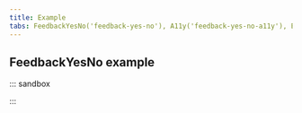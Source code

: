 ```yaml
---
title: Example
tabs: FeedbackYesNo('feedback-yes-no'), A11y('feedback-yes-no-a11y'), Example('feedback-yes-no-code')
---
```


## FeedbackYesNo example

::: sandbox

<script lang="tsx">
import React from 'react';
import FeedbackForm from '@semcore/ui/feedback-form';
import Input from '@semcore/ui/input';
import { Box, Flex } from '@semcore/ui/flex-box';
import Link from '@semcore/ui/link';
import Dropdown from '@semcore/ui/dropdown';
import Textarea from '@semcore/ui/textarea';
import Notice from '@semcore/ui/notice';
import Button from '@semcore/ui/button';
import ThumbUpM from '@semcore/ui/icon/ThumbUp/m';
import ThumbDownM from '@semcore/ui/icon/ThumbDown/m';
import { Text } from '@semcore/ui/typography';

const validate = {
  description: (value = '') => {
    const splitText = value.split(' ');
    const numberSpaces = splitText.reduce((acc, item) => {
      if (!item.length) {
        acc += 1;
      }
      return acc;
    }, 0);
    if (value.length - numberSpaces < 10 || splitText.length <= 2) {
      return 'Your feedback must contain at least 3 words (10 characters).';
    }
  },
  email: (value = '') => {
    validate.description(value);
    if (!/.+@.+\..+/i.test(String(value).toLowerCase())) {
      return 'Please enter valid email.\t';
    }
  },
};

class Feedback extends React.PureComponent<{
  status: string;
  onSubmit: (data: any) => void;
  onCancel: () => void;
  onChange?: (event: any, trigger: string) => void;
  value?: { description: string; email: string };
}> {
  handleChange = (fn) => (_, e) => {
    fn(e);
  };

  render() {
    const { status, onSubmit, onCancel } = this.props;

    if (status === 'success') {
      return <FeedbackForm.Success>Thank you for your feedback!</FeedbackForm.Success>;
    }

    return (
      <FeedbackForm onSubmit={onSubmit} loading={status === 'loading'}>
        <Box p={4}>
          <Flex tag='label' direction='column' htmlFor='suggestions'>
            <Text mb={2} size={200}>
              Tell us your suggestion or report an issue
            </Text>
            <FeedbackForm.Item name='feedback' validate={validate.description}>
              {({ input }) => (
                <Textarea
                  {...input}
                  autoFocus
                  h={80}
                  onChange={this.handleChange(input.onChange)}
                  id='suggestions'
                />
              )}
            </FeedbackForm.Item>
          </Flex>
          <Flex tag='label' mt={4} direction='column' htmlFor='email'>
            <Text mb={2} size={200}>
              Reply-to email
            </Text>
            <FeedbackForm.Item name='email' validate={validate.email}>
              {({ input }) => (
                <Input state={input.state}>
                  <Input.Value {...input} onChange={this.handleChange(input.onChange)} id='email' />
                </Input>
              )}
            </FeedbackForm.Item>
          </Flex>
          <Box mt={2}>
            <Text lineHeight='18px' size={100} color='#6c6e79'>
              We will only use this email to respond to you on your feedback.{' '}
              <Link href='https://www.semrush.com/company/legal/privacy-policy/'>
                Privacy Policy
              </Link>
            </Text>
          </Box>
          <Flex mt={4}>
            <FeedbackForm.Submit>Send feedback</FeedbackForm.Submit>
            <FeedbackForm.Cancel onClick={onCancel}>Cancel</FeedbackForm.Cancel>
          </Flex>
        </Box>
        <FeedbackForm.Notice hidden={status === 'failed'}>
          You can also send us an email to <Link>backlink.audit@semrush.com</Link>
        </FeedbackForm.Notice>
        <FeedbackForm.Notice hidden={status !== 'failed'} theme='danger'>
          Your message has not been sent.
        </FeedbackForm.Notice>
      </FeedbackForm>
    );
  }
}

class FeedbackYesNo extends React.PureComponent {
  state = { status: 'default', visible: true };
  timeout: any;
  onSubmit = () => {
    this.requestServer('success', 1000);
    this.setState({ status: 'loading' });
  };
  requestServer = (status, time, cb?: () => void) => {
    this.timeout = setTimeout(() => {
      this.setState({ status });
      cb?.();
    }, time || 500);
  };
  changeVisible = (visible) => {
    this.setState({ visible });
  };

  componentWillUnmount() {
    clearTimeout(this.timeout);
  }

  render() {
    const { status, visible } = this.state;

    return (
      <Notice
        hidden={!visible}
        style={{
          borderTop: 'none',
          borderRight: 'none',
          borderLeft: 'none',
          borderRadius: '0',
        }}
      >
        <Notice.Label mr={3} aria-hidden={true}>
          <img
            width='40'
            height='40'
            src="data:image/svg+xml,%3Csvg xmlns='http://www.w3.org/2000/svg' width='40' height='40' viewBox='0 0 40 40' fill='none'%3E%3Cpath d='M35.3993 11.3303V27.8755C35.3993 28.4159 35.3402 28.9402 35.2219 29.4456C34.5202 32.5805 31.7402 34.9114 28.4064 34.9114H23.7875C19.787 34.9114 15.8402 36.0299 12.4338 38.1592C12.251 38.2883 11.9929 38.1323 11.9929 37.8984V34.9114C10.3502 34.9114 8.84192 34.3442 7.6509 33.3951C6.20984 32.2498 5.23121 30.5426 5.03495 28.5988C5.01344 28.3622 5 28.1202 5 27.8755V11.3303C5 8.91595 6.20178 6.78931 8.03536 5.52301C8.59727 5.13317 9.22101 4.82399 9.88777 4.61428C10.2131 4.51212 10.5465 4.43146 10.8879 4.38038C11.2482 4.32123 11.6165 4.29166 11.9929 4.29166H16.6118C17.1172 4.29166 17.6227 4.27284 18.1281 4.23789C20.2763 4.08733 22.3922 3.61414 24.3951 2.83447C25.6345 2.35591 26.8309 1.75636 27.9682 1.04659C28.1483 0.917538 28.4064 1.07347 28.4064 1.30738V4.29166C28.557 4.29166 28.7049 4.29703 28.85 4.3051C29.1861 4.32661 29.5141 4.37231 29.834 4.43953C30.4632 4.57126 31.06 4.78635 31.6139 5.07671C32.1381 5.35094 32.6247 5.68701 33.0603 6.07954C33.3211 6.31344 33.563 6.56616 33.7862 6.8377C34.7917 8.05293 35.3993 9.61765 35.3993 11.3303Z' fill='%236EDBFF'/%3E%3Cpath d='M27.8386 18.3976C27.2153 13.9661 25.8396 9.88218 24.4711 7.71481C24.249 7.35298 23.8863 6.8801 23.6785 6.6365C23.3525 6.25676 23.1234 5.98117 22.7301 6.09197C22.7265 6.09197 22.7265 6.09197 22.7265 6.09197C22.7086 6.0848 22.6871 6.08122 22.6692 6.08122C22.6692 6.08122 22.6656 6.08122 22.662 6.08122C22.619 6.08122 22.576 6.0848 22.5366 6.09555C22.4292 6.1457 22.3468 6.24601 22.2823 6.38573C22.2787 6.38931 22.2787 6.39289 22.2787 6.39647C22.2465 6.46454 22.2214 6.54694 22.1999 6.6365C22.1963 6.65441 22.1927 6.67232 22.1891 6.69382C22.1354 6.96608 22.1211 7.31716 22.139 7.71481C22.182 8.68923 22.4041 9.9395 22.6441 11.0321C22.6441 11.0465 22.6477 11.0608 22.6548 11.0715C22.7731 11.6304 22.8949 12.1427 22.9988 12.5547C22.5796 11.0393 22.0602 9.26189 21.4082 7.69637C20.7132 6.03054 19.9445 4.45657 19.203 3.77591C18.8232 3.42483 18.3846 3.42664 18.0371 3.54486C18.0192 3.54844 18.0049 3.55561 17.9905 3.56636C17.8687 3.62367 17.7863 3.74548 17.7433 3.91743C17.7398 3.92102 17.7398 3.92102 17.7398 3.9246C17.5714 4.60168 17.9404 6.05614 18.4419 7.71481C18.922 9.29466 19.5166 11.0536 19.8713 12.4866C19.8713 12.4866 19.8713 12.4866 19.8713 12.4902C20.0253 13.1064 20.1328 13.6652 20.1686 14.1202C19.9394 12.612 19.0741 10.0183 17.9778 7.71481C17.2291 6.13854 16.3916 4.58386 15.6501 3.72408C15.0948 3.07924 14.5335 2.87495 14.1502 3.07198C14.1215 3.08631 14.0964 3.10064 14.0749 3.12213C14.0498 3.14005 14.0284 3.16512 14.0069 3.19378C13.9961 3.20453 13.9889 3.21886 13.9818 3.22961C13.9531 3.26901 13.9316 3.312 13.9137 3.36216C13.8994 3.40156 13.8886 3.43739 13.8779 3.48396C13.8779 3.48396 13.8743 3.48754 13.8743 3.49112C13.8707 3.49829 13.8707 3.50187 13.8707 3.50545C13.8636 3.5377 13.8564 3.56994 13.8528 3.60576C13.8457 3.63084 13.8421 3.6595 13.8421 3.68458C13.8385 3.69532 13.8385 3.70965 13.8385 3.72398C13.8349 3.75981 13.8313 3.79563 13.8313 3.83146C13.8242 3.97475 13.8277 4.13596 13.8457 4.3115C13.8492 4.37598 13.8564 4.44047 13.8636 4.50853C13.8958 4.77363 13.946 5.07098 14.014 5.38981C14.0284 5.46146 14.0427 5.53311 14.0606 5.60476C14.0749 5.67282 14.0893 5.74089 14.1072 5.80896C14.1537 6.00241 14.2039 6.20302 14.2576 6.4108C14.3006 6.5756 14.3472 6.74397 14.3938 6.91593C14.4009 6.93742 14.4045 6.95533 14.4117 6.97683C14.4547 7.12371 14.4941 7.27059 14.5406 7.42105C14.58 7.56076 14.623 7.70406 14.666 7.84736C15.0601 9.15495 15.5366 10.5736 15.9557 11.8848C16.3211 13.0311 16.6471 14.0951 16.837 14.937C16.8943 15.1985 16.9409 15.4349 16.9695 15.6499C15.8052 11.9528 14.627 9.56564 13.4448 8.1864C12.8358 7.46991 12.0692 6.81941 11.6071 6.59371C11.2166 6.40026 10.9224 6.5756 10.7039 6.66874C10.5928 6.71531 10.514 6.79771 10.4603 6.91593C10.4423 6.95175 10.428 6.99474 10.4173 7.04131C10.4173 7.04489 10.4173 7.0449 10.4173 7.04848C10.2919 7.55718 10.5212 8.45995 10.8687 9.41646V9.42005C11.2806 10.5521 11.8538 11.7522 12.2049 12.4687C12.47 13.0096 12.7208 13.5577 12.9357 14.1238C13.6235 15.915 14.4726 18.0895 14.9705 19.9846V19.9882C14.9956 20.0849 15.0207 20.1781 15.0458 20.2748C14.3293 19.6801 13.4874 19.0389 12.6563 18.6197C11.363 17.9749 10.0196 17.3874 8.59381 17.3623C8.44335 17.3551 8.29289 17.3587 8.13884 17.3695C7.70179 17.3981 7.18233 17.5307 7.03545 17.9462C7.03545 17.9498 7.03187 17.9534 7.03187 17.957C7.03187 17.957 7.03187 17.9606 7.03187 17.9641C7.02112 18 7.01396 18.0322 7.00679 18.0644C6.97813 18.2686 7.04262 18.4836 7.15367 18.6591C7.28981 18.8705 7.48326 19.0353 7.67313 19.1929C9.03087 20.3285 10.4065 21.457 11.621 22.7431C12.8354 24.0292 13.8958 25.4944 14.5227 27.1495C14.5442 27.2032 14.5657 27.257 14.5872 27.3107C14.598 27.3322 14.6051 27.3573 14.6159 27.3788C14.6159 27.3823 14.6195 27.3859 14.6195 27.3895C14.6266 27.411 14.6374 27.4289 14.6445 27.4504C14.6445 27.454 14.6481 27.454 14.6481 27.4576C14.6768 27.5328 14.709 27.6045 14.7448 27.6761C14.7771 27.7513 14.8129 27.8266 14.8487 27.8982C14.9025 28.0093 14.9598 28.1167 15.0207 28.2242C15.0708 28.3138 15.121 28.4033 15.1747 28.4893C15.2249 28.5681 15.275 28.6469 15.3288 28.7222C15.3646 28.7795 15.404 28.8368 15.447 28.8905C15.5043 28.9694 15.5652 29.0446 15.6261 29.1198C15.9629 29.5282 16.3605 29.8865 16.8298 30.1731C17.9619 30.8645 19.3089 31.1511 20.6344 31.1511C21.967 31.1546 23.3176 30.8788 24.4855 30.2304C25.6498 29.5855 26.7746 28.2923 27.2404 27.042C27.2404 27.0241 27.2368 27.0098 27.2368 26.9919C27.2332 26.9775 27.2332 26.9632 27.2296 26.9453C27.2224 26.8772 27.2153 26.8092 27.2117 26.7375C27.1974 26.5906 27.183 26.4437 27.1723 26.2933C27.1508 26.0425 27.1365 25.7882 27.1221 25.5302C27.1114 25.3439 27.1042 25.1577 27.1006 24.9678C27.0935 24.7313 27.0899 24.4949 27.0899 24.2549C27.0899 24.1546 27.0899 24.0543 27.0935 23.9504C27.0971 23.8501 27.1006 23.7426 27.1042 23.6351C27.1042 23.5814 27.1078 23.5241 27.1114 23.4703C27.1186 23.3521 27.1257 23.2339 27.1329 23.1121C27.1436 22.9509 27.158 22.7861 27.1723 22.6177C27.201 22.324 27.2332 22.023 27.2726 21.7149C27.2833 21.6182 27.2941 21.5179 27.312 21.414C27.312 21.3925 27.3156 21.371 27.3192 21.3495C27.3335 21.2528 27.3478 21.1597 27.3622 21.0629C27.3801 20.9447 27.398 20.8229 27.4159 20.7011C27.4302 20.5972 27.4481 20.4897 27.466 20.3859C27.484 20.2605 27.5055 20.1315 27.5305 19.999C27.6237 19.4795 27.7276 18.9529 27.8422 18.4263C27.8422 18.4155 27.8386 18.4084 27.8386 18.3976ZM23.2352 13.4574C23.2101 13.3715 23.1707 13.2246 23.1206 13.0276C23.1671 13.1744 23.203 13.3177 23.2352 13.4574Z' fill='%236EDBFF'/%3E%3Cpath d='M20.04 10.6928C19.5563 8.98394 19.1336 7.26079 18.779 5.51973C18.6966 5.1185 18.6177 4.69936 18.736 4.30529C18.8506 3.9148 19.2268 3.56373 19.6316 3.62463C19.5671 3.3237 19.0937 3.24299 18.9652 3.02636C18.6607 2.97263 18.2747 2.98136 18.1135 3.24288C17.92 3.55455 18.0195 4.09034 18.0804 4.45217C18.4458 6.68402 19.0727 8.64719 20.04 10.6928Z' fill='white'/%3E%3Cpath d='M16.6147 19.621C16.3317 19.3846 15.9698 19.8539 15.651 19.621C15.1459 17.8298 14.2872 15.3293 13.6495 13.6706C13.4346 13.1046 13.1795 12.4393 12.9144 11.8984C12.1585 10.3544 10.2594 6.452 11.3091 6.01495C11.4739 5.9433 12.0578 6.1475 12.3301 6.24064C11.3915 6.78517 13.1397 10.4966 13.8813 12.0155C14.1464 12.5565 14.3971 13.1046 14.6121 13.6706C15.3357 15.555 16.131 17.6614 16.6147 19.621Z' fill='white'/%3E%3Cpath d='M15.6189 28.873C15.1819 28.3464 14.8451 27.7266 14.58 27.0639C14.5585 27.0101 14.6015 26.9126 14.58 26.8589C13.9531 25.2038 12.8145 23.561 11.6 22.2749C10.3856 20.9888 9.15983 19.9802 7.80209 18.8445C7.61222 18.6869 7.32565 18.4433 7.18951 18.232C7.05696 18.0206 6.94588 17.9358 7.02828 17.6994C7.17516 17.2838 7.61002 17.0354 8.04708 17.0068C8.20112 16.996 8.50919 16.9996 8.65965 17.0068C8.35872 17.5119 8.58305 18.5807 11.1051 20.397C14.6803 22.9727 15.4076 26.8203 15.6189 28.873Z' fill='%236EDBFF'/%3E%3Cpath d='M16.3278 11.6435C16.2382 11.7582 16.163 11.8836 16.1021 12.0161C14.9127 8.29754 13.3016 3.57273 14.3261 3.0497C14.7094 2.85267 15.241 3.26252 15.7963 3.90736C15.5205 4.04707 15.2459 4.38911 15.1527 4.69362C15.0166 5.12709 15.0739 5.59997 15.142 6.05136C15.4214 7.93572 15.8191 9.80574 16.3278 11.6435Z' fill='white'/%3E%3Cpath d='M23.5649 6.6483C23.246 6.67338 22.9666 6.88474 22.7911 7.14984C22.6155 7.41494 22.5295 7.73019 22.4686 8.04186C22.3218 8.83 22.3325 9.64679 22.4973 10.4349C22.157 9.37453 21.9743 8.19591 22.0029 7.08177C22.0137 6.70203 22.0817 6.25781 22.4149 6.07511C22.6227 5.96047 22.8842 5.98555 23.0956 6.09302C23.3069 6.20049 23.4287 6.45485 23.5649 6.6483Z' fill='white'/%3E%3Cmask id='mask0_10142_192435' style='mask-type:alpha' maskUnits='userSpaceOnUse' x='5' y='1' width='31' height='38'%3E%3Cpath d='M35.3993 11.3303V27.8755C35.3993 28.4159 35.3402 28.9402 35.2219 29.4456C34.5202 32.5805 31.7402 34.9114 28.4064 34.9114H23.7875C19.787 34.9114 15.8402 36.0299 12.4338 38.1592C12.251 38.2883 11.9929 38.1323 11.9929 37.8984V34.9114C10.3502 34.9114 8.84192 34.3442 7.6509 33.3951C6.20984 32.2498 5.23121 30.5426 5.03495 28.5988C5.01344 28.3622 5 28.1202 5 27.8755V11.3303C5 8.91595 6.20178 6.78931 8.03536 5.52301C8.59727 5.13317 9.22101 4.82399 9.88777 4.61428C10.2131 4.51212 10.5465 4.43146 10.8879 4.38038C11.2482 4.32123 11.6165 4.29166 11.9929 4.29166H16.6118C17.1172 4.29166 17.6227 4.27284 18.1281 4.23789C20.2763 4.08733 22.3922 3.61414 24.3951 2.83447C25.6345 2.35591 26.8309 1.75636 27.9682 1.04659C28.1483 0.917538 28.4064 1.07347 28.4064 1.30738V4.29166C28.557 4.29166 28.7049 4.29703 28.85 4.3051C29.1861 4.32661 29.5141 4.37231 29.834 4.43953C30.4632 4.57126 31.06 4.78635 31.6139 5.07671C32.1381 5.35094 32.6247 5.68701 33.0603 6.07954C33.3211 6.31344 33.563 6.56616 33.7862 6.8377C34.7917 8.05293 35.3993 9.61765 35.3993 11.3303Z' fill='%23B880FF'/%3E%3C/mask%3E%3Cg mask='url(%23mask0_10142_192435)'%3E%3Cpath d='M26.2578 35.5L15.258 38.5C15.258 38.5 15.5581 37 15.5581 34.5C15.5581 34.5 14.7859 28.5272 15.0581 27.8C16.7578 30.5 23.758 33 27.258 27C27.7578 29 26.2578 35.5 26.2578 35.5Z' fill='black'/%3E%3Cpath d='M14.4724 27.2791C14.8486 29.3784 15.4724 34.93 14.9688 37.93C14.1699 39.4525 13.6115 38.9793 12.4688 40.2654C11.5266 41.3222 8.09572 39.6457 6.83112 40.2654C6.55886 40.4016 6.28301 40.5198 6 40.6237L8.59726 47.2512C9.17762 47.072 9.75081 46.8714 10.3168 46.6565C15.9627 44.5142 21.3935 43.7985 24.9688 38.93C26.2011 37.2534 26.9688 31.43 27.1488 27' stroke='black' stroke-width='0.4' stroke-miterlimit='10' stroke-linecap='round' stroke-linejoin='round'/%3E%3C/g%3E%3Cpath d='M15.6631 19.6564C15.1795 17.6968 14.2767 15.3897 13.553 13.5053C13.3381 12.9393 13.0873 12.3912 12.8222 11.8502C12.0663 10.3062 10.2715 6.48734 11.3212 6.05029C12.292 5.62756 15.3084 7.80568 17.5869 15.0314' stroke='black' stroke-width='0.4' stroke-miterlimit='10' stroke-linecap='round' stroke-linejoin='round'/%3E%3Cpath d='M19 20C19.7165 20.2114 20.4079 20.5159 21.042 20.9099' stroke='black' stroke-width='0.4' stroke-miterlimit='10' stroke-linecap='round' stroke-linejoin='round'/%3E%3Cpath d='M27.2408 26.6843C27.2228 26.7345 27.2013 26.7846 27.1799 26.8348C26.6855 28.0385 25.6036 29.2529 24.4859 29.8727C23.318 30.5211 21.9674 30.797 20.6348 30.7934C19.3093 30.7934 17.9623 30.5068 16.8302 29.8154C15.7949 29.1849 15.1178 28.2176 14.6521 27.1035C14.627 27.0533 14.6091 27.0032 14.5876 26.953C14.5661 26.8993 14.5446 26.8455 14.5231 26.7918C13.8962 25.1367 12.8358 23.6715 11.6214 22.3854C10.4069 21.0993 9.03127 19.9709 7.67353 18.8352C7.48366 18.6776 7.29021 18.5128 7.15407 18.3015C7.02152 18.0901 6.95346 17.825 7.03585 17.5885C7.18273 17.173 7.70219 17.0404 8.13924 17.0118C9.73701 16.9043 11.2273 17.5491 12.6567 18.262C13.4878 18.6812 14.3297 19.3224 15.0462 19.9171C16.2785 19.7165 17.5503 19.8025 18.7468 20.1536' stroke='black' stroke-width='0.4' stroke-miterlimit='10' stroke-linecap='round' stroke-linejoin='round'/%3E%3Cpath d='M19 15.4795C20.8414 14.7237 22.7866 14.2257 24.7605 14' stroke='black' stroke-width='0.4' stroke-miterlimit='10' stroke-linecap='round' stroke-linejoin='round'/%3E%3Cpath d='M17 16.5553C17.4048 16.3582 17.8168 16.172 18.2359 16' stroke='black' stroke-width='0.4' stroke-miterlimit='10' stroke-linecap='round' stroke-linejoin='round'/%3E%3Cpath d='M17.1422 15.6357C16.7016 12.5011 12.8827 3.79222 14.3228 3.05782C15.9636 2.21595 19.8326 10.7923 20.3413 14.106' stroke='black' stroke-width='0.4' stroke-miterlimit='10' stroke-linecap='round' stroke-linejoin='round'/%3E%3Cpath d='M23 13C23.086 13.3475 23.154 13.5947 23.1827 13.695' stroke='black' stroke-width='0.4' stroke-miterlimit='10' stroke-linecap='round' stroke-linejoin='round'/%3E%3Cpath d='M27.1087 26.7883C28.4287 18.7183 24.6292 7.52851 23.164 6.17793C22.7664 5.81252 22.1108 6.0418 22.0356 6.57558C21.8421 7.94049 22.4834 10.7957 22.8667 12.3039' stroke='black' stroke-width='0.4' stroke-miterlimit='10' stroke-linecap='round' stroke-linejoin='round'/%3E%3Cpath d='M23.5615 13.0391C23.5615 13.0355 23.5615 13.0319 23.5579 13.0284C23.5543 13.0176 23.5507 13.0033 23.5471 12.9925C23.4934 12.7704 23.4325 12.5376 23.3644 12.2975C23.3537 12.2402 23.3358 12.1793 23.3179 12.1184C23.3143 12.0969 23.3071 12.0719 23.3 12.0504C22.2002 8.09536 20.0041 2.46736 18.3383 3.04055C16.9555 3.50627 20.2441 10.6711 20.4698 13.6159' stroke='black' stroke-width='0.4' stroke-miterlimit='10' stroke-linecap='round' stroke-linejoin='round'/%3E%3Cpath d='M33.5 9L29 13.5' stroke='white' stroke-width='0.4' stroke-miterlimit='10' stroke-linecap='round' stroke-linejoin='round'/%3E%3Cpath d='M28 11.5L30.5 7' stroke='white' stroke-width='0.4' stroke-miterlimit='10' stroke-linecap='round' stroke-linejoin='round'/%3E%3C/svg%3E"
            alt='pen'
          />
        </Notice.Label>
        <Notice.Content>
          <Text mr={4}>Do you find our On Page SEO Checker reports useful?</Text>
          <Box mt={2} inline>
            <Dropdown>
              <Dropdown.Trigger>
                <Button>
                  <Button.Addon>
                    <ThumbUpM />
                  </Button.Addon>
                  <Button.Text>Yes</Button.Text>
                </Button>
              </Dropdown.Trigger>
              <Dropdown.Popper>
                {(_props, { visible }) => (
                  <Feedback
                    status={status}
                    onCancel={() => visible(false)}
                    onSubmit={() => this.onSubmit()}
                  />
                )}
              </Dropdown.Popper>
            </Dropdown>
            <Dropdown>
              <Dropdown.Trigger ml={2}>
                <Button>
                  <Button.Addon>
                    <ThumbDownM />
                  </Button.Addon>
                  <Button.Text>No</Button.Text>
                </Button>
              </Dropdown.Trigger>
              <Dropdown.Popper>
                {(_props, { visible }) => (
                  <Feedback
                    status={status}
                    onCancel={() => visible(false)}
                    onSubmit={() => this.onSubmit()}
                  />
                )}
              </Dropdown.Popper>
            </Dropdown>
            <Button ml={2} use='tertiary' onClick={() => this.changeVisible(false)}>
              Ask me later
            </Button>
          </Box>
        </Notice.Content>
        <Notice.CloseIcon onClick={() => this.changeVisible(false)} />
      </Notice>
    );
  }
}

export default FeedbackYesNo;
</script>

:::
